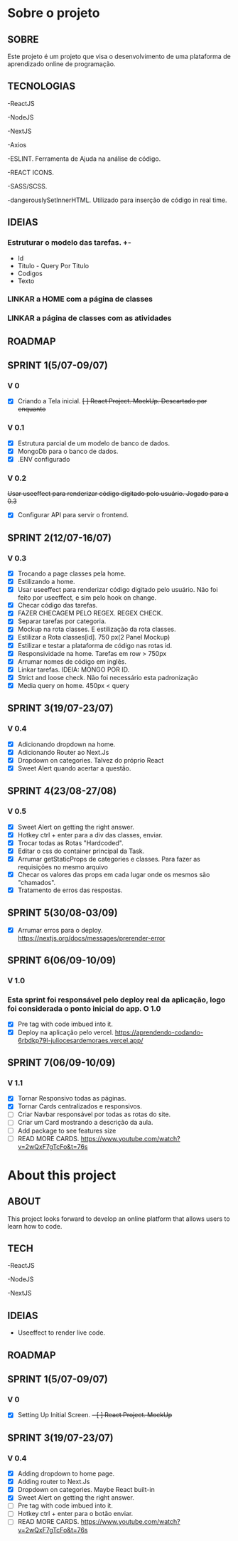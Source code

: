 # Sobre o projeto

## SOBRE

Este projeto é um projeto que visa o desenvolvimento de uma plataforma de aprendizado online de programação.

## TECNOLOGIAS

-ReactJS

-NodeJS

-NextJS

-Axios

-ESLINT. Ferramenta de Ajuda na análise de código. 

-REACT ICONS.

-SASS/SCSS. 

-dangerouslySetInnerHTML. Utilizado para inserção de código in real time.

## IDEIAS

### Estruturar o modelo das tarefas. +-
- Id
- Titulo - Query Por Titulo
- Codigos
- Texto
### LINKAR a HOME com a página de classes
### LINKAR a página de classes com as atividades

## ROADMAP

## SPRINT 1(5/07-09/07)

### V 0
- [x] Criando a Tela inicial. 
<strike>[ ] React Project. MockUp. Descartado por enquanto</strike>

### V 0.1 
- [X] Estrutura parcial de um modelo de banco de dados.
- [X] MongoDb para o banco de dados.
- [X] .ENV configurado

### V 0.2
<strike>Usar useeffect para renderizar código digitado pelo usuário. Jogado para a 0.3</strike>
- [X] Configurar API para servir o frontend.

## SPRINT 2(12/07-16/07)

### V 0.3
- [X] Trocando a page classes pela home. 
- [X] Estilizando a home.
- [X] Usar useeffect para renderizar código digitado pelo usuário. Não foi feito por useeffect, e sim pelo hook on change.
- [X] Checar código das tarefas.
- [X] FAZER CHECAGEM PELO REGEX. REGEX CHECK.
- [X] Separar tarefas por categoria.
- [X] Mockup na rota classes. E estilização da rota classes.
- [X] Estilizar a Rota classes[id]. 750 px(2 Panel Mockup)
- [X] Estilizar e testar a plataforma de código nas rotas id.
- [X] Responsividade na home. Tarefas em row > 750px
- [X] Arrumar nomes de código em inglês. 
- [X] Linkar tarefas. IDEIA: MONGO POR ID.
- [X] Strict and loose check. Não foi necessário esta padronização
- [X] Media query on home. 450px < query

## SPRINT 3(19/07-23/07)
### V 0.4
- [X] Adicionando dropdown na home. 
- [X] Adicionando Router ao Next.Js
- [X] Dropdown on categories. Talvez do próprio React
- [X] Sweet Alert quando acertar a questão.

## SPRINT 4(23/08-27/08)
### V 0.5
- [X] Sweet Alert on getting the right answer.
- [X] Hotkey ctrl + enter para a div das classes, enviar.
- [X] Trocar todas as Rotas "Hardcoded".
- [X] Editar o css do container principal da Task.
- [X] Arrumar getStaticProps de categories e classes. Para fazer as requisições no mesmo arquivo
- [X] Checar os valores das props em cada lugar onde os mesmos são "chamados".
- [X] Tratamento de erros das respostas.

## SPRINT 5(30/08-03/09)
- [X] Arrumar erros para o deploy. https://nextjs.org/docs/messages/prerender-error


## SPRINT 6(06/09-10/09)
### V 1.0
### Esta sprint foi responsável pelo deploy real da aplicação, logo foi considerada o ponto inicial do app. O 1.0
- [X] Pre tag with code imbued into it.
- [X] Deploy na aplicação pelo vercel. https://aprendendo-codando-6rbdkp79l-juliocesardemoraes.vercel.app/

## SPRINT 7(06/09-10/09)
### V 1.1
- [X] Tornar Responsivo todas as páginas.
- [X] Tornar Cards centralizados e responsivos.
- [ ] Criar Navbar responsável por todas as rotas do site.
- [ ] Criar um Card mostrando a descrição da aula.
- [ ] Add package to see features size
- [ ] READ MORE CARDS. https://www.youtube.com/watch?v=2wQxF7gTcFo&t=76s
 
# About this project

## ABOUT

This project looks forward to develop an online platform that allows users to learn how to code.

## TECH

-ReactJS

-NodeJS

-NextJS

## IDEIAS

- Useeffect to render live code.

## ROADMAP

## SPRINT 1(5/07-09/07)
### V 0
- [x] Setting Up Initial Screen. 
<strike>- [ ] React Project. MockUp</strike>

## SPRINT 3(19/07-23/07)
### V 0.4
- [X] Adding dropdown to home page. 
- [X] Adding router to Next.Js
- [X] Dropdown on categories. Maybe React built-in
- [X] Sweet Alert on getting the right answer.
- [ ] Pre tag with code imbued into it.
- [ ] Hotkey ctrl + enter para o botão enviar.
- [ ] READ MORE CARDS. https://www.youtube.com/watch?v=2wQxF7gTcFo&t=76s
